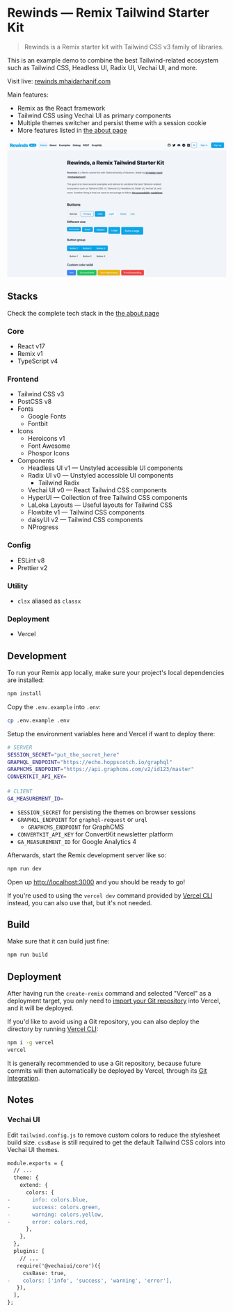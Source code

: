 # Rewinds — Remix Tailwind Starter Kit

> Rewinds is a Remix starter kit with Tailwind CSS v3 family of libraries.

This is an example demo to combine the best Tailwind-related ecosystem such as Tailwind
CSS, Headless UI, Radix UI, Vechai UI, and more.

Visit live: [rewinds.mhaidarhanif.com](https://rewinds.mhaidarhanif.com)

Main features:

- Remix as the React framework
- Tailwind CSS using Vechai UI as primary components
- Multiple themes switcher and persist theme with a session cookie
- More features listed in [the about page](https://rewinds.mhaidarhanif.com/about)

[![Screenshot](public/assets/screenshots/home.png)](https://rewinds.mhaidarhanif.com)

## Stacks

Check the complete tech stack in the [the about page](https://rewinds.mhaidarhanif.com/about)

### Core

- React v17
- Remix v1
- TypeScript v4

### Frontend

- Tailwind CSS v3
- PostCSS v8
- Fonts
  - Google Fonts
  - Fontbit
- Icons
  - Heroicons v1
  - Font Awesome
  - Phospor Icons
- Components
  - Headless UI v1 — Unstyled accessible UI components
  - Radix UI v0 — Unstyled accessible UI components
    - Tailwind Radix
  - Vechai UI v0 — React Tailwind CSS components
  - HyperUI — Collection of free Tailwind CSS components
  - LaLoka Layouts — Useful layouts for Tailwind CSS
  - Flowbite v1 — Tailwind CSS components
  - daisyUI v2 — Tailwind CSS components
  - NProgress

### Config

- ESLint v8
- Prettier v2

### Utility

- `clsx` aliased as `classx`

### Deployment

- Vercel

## Development

To run your Remix app locally, make sure your project's local dependencies are installed:

```sh
npm install
```

Copy the `.env.example` into `.env`:

```sh
cp .env.example .env
```

Setup the environment variables here and Vercel if want to deploy there:

```sh
# SERVER
SESSION_SECRET="put_the_secret_here"
GRAPHQL_ENDPOINT="https://echo.hoppscotch.io/graphql"
GRAPHCMS_ENDPOINT="https://api.graphcms.com/v2/id123/master"
CONVERTKIT_API_KEY=

# CLIENT
GA_MEASUREMENT_ID=
```

- `SESSION_SECRET` for persisting the themes on browser sessions
- `GRAPHQL_ENDPOINT` for `graphql-request` or `urql`
  - `GRAPHCMS_ENDPOINT` for GraphCMS
- `CONVERTKIT_API_KEY` for ConvertKit newsletter platform
- `GA_MEASUREMENT_ID` for Google Analytics 4

Afterwards, start the Remix development server like so:

```sh
npm run dev
```

Open up [http://localhost:3000](http://localhost:3000) and you should be ready to go!

If you're used to using the `vercel dev` command provided by [Vercel CLI](https://vercel.com/cli) instead, you can also use that, but it's not needed.

## Build

Make sure that it can build just fine:

```sh
npm run build
```

## Deployment

After having run the `create-remix` command and selected "Vercel" as a deployment target, you only need to [import your Git repository](https://vercel.com/new) into Vercel, and it will be deployed.

If you'd like to avoid using a Git repository, you can also deploy the directory by running [Vercel CLI](https://vercel.com/cli):

```sh
npm i -g vercel
vercel
```

It is generally recommended to use a Git repository, because future commits will then automatically be deployed by Vercel, through its [Git Integration](https://vercel.com/docs/concepts/git).

## Notes

### Vechai UI

Edit `tailwind.config.js` to remove custom colors to reduce the stylesheet build size.
`cssBase` is still required to get the default Tailwind CSS colors into Vechai UI themes.

```diff
module.exports = {
  // ...
  theme: {
    extend: {
      colors: {
-       info: colors.blue,
-       success: colors.green,
-       warning: colors.yellow,
-       error: colors.red,
      },
    },
  },
  plugins: [
    // ...
   require('@vechaiui/core')({
     cssBase: true,
-    colors: ['info', 'success', 'warning', 'error'],
   }),
  ],
};
```
